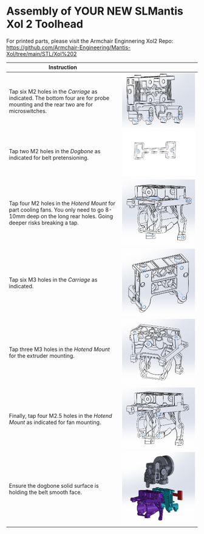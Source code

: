# Assembly of YOUR NEW SLMantis Xol 2 Toolhead

For printed parts, please visit the Armchair Enginnering Xol2 Repo: https://github.com/Armchair-Engineering/Mantis-Xol/tree/main/STL/Xol%202

| Instruction |   |
| ------------ | ------------ |
| Tap six M2 holes in the *Carriage* as indicated. The bottom four are for probe mounting and the rear two are for microswitches.  | ![Carriage M2 Holes](/Images/Assembly/carriage_tap6x_m2.PNG "Carriage M2 Tapped Holes")  |
| Tap two M2 holes in the *Dogbone* as indicated for belt pretensioning.  |  ![Dogbone M2 Holes](/Images/Assembly/tap_to_M2_dogbone.PNG "Belt Tensioning M2 Tapped Holes")  |
| Tap four M2 holes in the *Hotend Mount* for part cooling fans. You only need to go 8-10mm deep on the long rear holes. Going deeper risks breaking a tap. |  ![Hotend Fan M2](/Images/Assembly/holder_tap_4x_m2.PNG "Cooling Fan Tapped Holes")  |
| Tap six M3 holes in the *Carriage* as indicated.  |  ![Carriage M3 Holes](/Images/Assembly/carriage_tap6x_m3.PNG "Carriage M3 Tapped Holes") |
| Tap three M3 holes in the *Hotend Mount* for the extruder mounting. |  ![Hotend Extruder Tapping](/Images/Assembly/holder_tap_3x_m3.PNG "Extruder M3 Threads") |
| Finally, tap four M2.5 holes in the *Hotend Mount* as indicated for fan mounting. | ![Hotend Fan Tapping](/Images/Assembly/holder_tap_4x_m2_5.PNG "Hotend Fan Tapped Holes")  |
| Ensure the dogbone solid surface is holding the belt smooth face. | ![Exploded View](/Images/Assembly/component_stackup.PNG "Exploded View")  |
